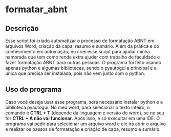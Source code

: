 # formatar_abnt

## Descrição

Esse script foi criado automatizar o processo de formatação ABNT em arquivos Word, criação da capa, resumo e sumário.
Além da prática e do conhecimento em automação, eu criei esse script para ajudar minha namorada que tem como renda extra ajudar com trabalho de faculdade e fazer formatação ABNT para outras pessoas.
O programa foi feito usando apenas python e algumas bibliotecas, sendo o pyautogui a principal e a única que precisa ser instalada, pois não vem junto com o python.

## Uso do programa

Caso você deseja usar esse programa, será necessário instalar python e a biblioteca pyautogui.
No meu word, para selecionar o texto inteiro, o comando é **CTRL + T** (depende da linguagem e versão do word), se no seu for **CTRL + A não vai funcionar**.
Após isso, é só execultar em uma IDE. O programa vai pedir para selecionar um arquivo word e ele irá abrir o arquivo e realizar os passos de formatação e criação de capa, resumo e sumário.